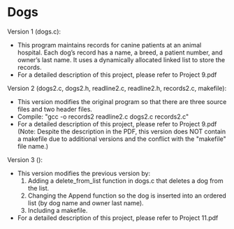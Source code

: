 # Dogs

Version 1 (dogs.c):
- This program maintains records for canine patients at an animal hospital.
Each dog’s record has a name, a breed, a patient number, and owner’s last name.
It uses a dynamically allocated linked list to store the records.
- For a detailed description of this project, please refer to Project 9.pdf

Version 2 (dogs2.c, dogs2.h, readline2.c, readline2.h, records2.c, makefile):
- This version modifies the original program so that there are three source files and two header files.
- Compile: "gcc -o records2 readline2.c dogs2.c records2.c"
- For a detailed description of this project, please refer to Project 9.pdf
(Note: Despite the description in the PDF, this version does NOT contain a makefile
due to additional versions and the conflict with the "makefile" file name.)

Version 3 ():
- This version modifies the previous version by:
  1) Adding a delete_from_list function in dogs.c that deletes a dog from the list.
  2) Changing the Append function so the dog is inserted into an ordered list (by dog name and owner last name).
  3) Including a makefile.
- For a detailed description of this project, please refer to Project 11.pdf
